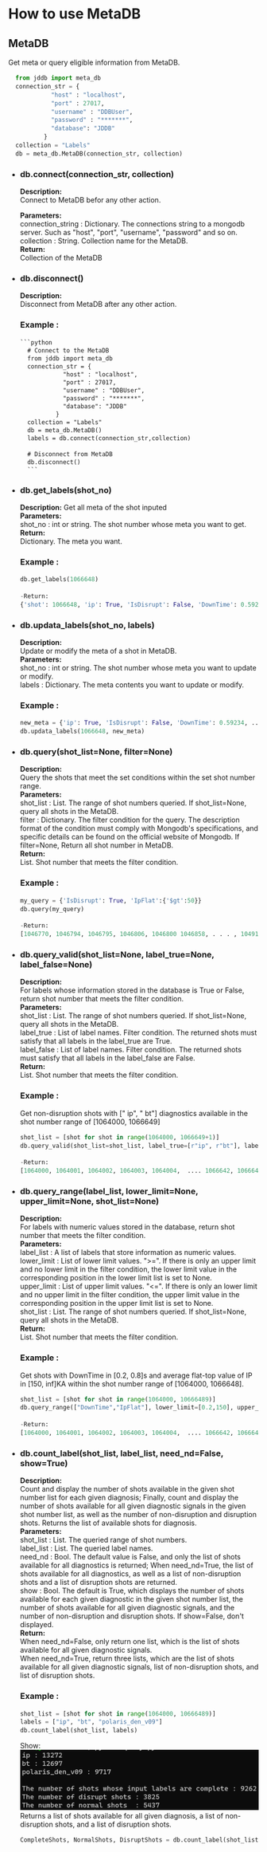 # How to use MetaDB  
## **MetaDB**
  Get meta or query eligible information from MetaDB.
  ```python
    from jddb import meta_db
    connection_str = {
              "host" : "localhost",
              "port" : 27017,
              "username" : "DDBUser",
              "password" : "*******",
              "database": "JDDB"
            }
    collection = "Labels"
    db = meta_db.MetaDB(connection_str, collection)                  
  ```
- ### **db.connect(connection_str, collection)**
    **Description:**  
      Connect to MetaDB befor any other action.  

    **Parameters:**  
      connection_string : Dictionary. The connections string to a mongodb server. Such as "host", "port", "username", "password" and so on.  
      collection : String. Collection name for the MetaDB.  
    **Return:**  
      Collection of the MetaDB
    
- ### **db.disconnect()**
    **Description:**  
      Disconnect from MetaDB after any other action.

  ### **Example :**
      ```python
        # Connect to the MetaDB
        from jddb import meta_db
        connection_str = {
                  "host" : "localhost",
                  "port" : 27017,
                  "username" : "DDBUser",
                  "password" : "*******",
                  "database": "JDDB"
                }
        collection = "Labels"
        db = meta_db.MetaDB()
        labels = db.connect(connection_str,collection)

        # Disconnect from MetaDB
        db.disconnect()
        ```
- ### **db.get_labels(shot_no)**  
  **Description:** 
    Get all meta of the shot inputed  
  **Parameters:**  
    shot_no : int or string. The shot number whose meta you want to get.  
  **Return:**  
    Dictionary. The meta you want.

  ### **Example :**
    ```python
    db.get_labels(1066648)

    -Return:
    {'shot': 1066648, 'ip': True, 'IsDisrupt': False, 'DownTime': 0.5923408076837159, 'bt': True, ... 'MA_TOR1_R09': True}
    ```
- ### **db.updata_labels(shot_no, labels)**
  **Description:**  
    Update or modify the meta of a shot in MetaDB.  
  **Parameters:**  
    shot_no : int or string. The shot number whose meta you want to update or modify.  
    labels : Dictionary. The meta contents you want to update or modify. 

  ### **Example :**
    ```python
    new_meta = {'ip': True, 'IsDisrupt': False, 'DownTime': 0.59234, ...}
    db.updata_labels(1066648, new_meta)
    ```

- ### **db.query(shot_list=None, filter=None)**
  **Description:**   
    Query the shots that meet the set conditions within the set shot number range.  
  **Parameters:**  
    shot_list : List. The range of shot numbers queried. If shot_list=None, query all shots in the MetaDB.  
    filter : Dictionary. The filter condition for the query. The description format of the condition must comply with Mongodb's specifications, and specific details can be found on the official website of Mongodb. If filter=None, Return all shot number in MetaDB.  
  **Return:**  
    List. Shot number that meets the filter condition.  
  ### **Example :**
    ```python
    my_query = {'IsDisrupt': True, 'IpFlat':{'$gt':50}}
    db.query(my_query)

    -Return:
    [1046770, 1046794, 1046795, 1046806, 1046800 1046858, . . . , 1049184, 1050467, 1052286, 1050560, 1052295]
    ```


- ### **db.query_valid(shot_list=None, label_true=None, label_false=None)**
  **Description:**  
    For labels whose information stored in the database is True or False, return shot number that meets the filter condition.  
  **Parameters:**  
    shot_list : List. The range of shot numbers queried. If shot_list=None, query all shots in the MetaDB.  
    label_true : List of label names. Filter condition. The returned shots must satisfy that all labels in the label_true are True.  
    label_false : List of label names. Filter condition. The returned shots must satisfy that all labels in the label_false are False.  
  **Return:**  
    List. Shot number that meets the filter condition.
  ### **Example :**  
    Get non-disruption shots with [" ip", " bt"] diagnostics available in the shot number range of [1064000, 1066649]
    ```python
    shot_list = [shot for shot in range(1064000, 1066649+1)]
    db.query_valid(shot_list=shot_list, label_true=[r"ip", r"bt"], label_false=[r"IsDisrupt"])

    -Return:
    [1064000, 1064001, 1064002, 1064003, 1064004,  .... 1066642, 1066643, 1066644, 1066646, 1066648]
    ```

- ### **db.query_range(label_list, lower_limit=None, upper_limit=None, shot_list=None)**  
  **Description:**   
    For labels with numeric values stored in the database, return shot number that meets the filter condition.   
  **Parameters:**  
    label_list : A list of labels that store information as numeric values.   
    lower_limit : List of lower limit values. ">=". If there is only an upper limit and no lower limit in the filter condition, the lower limit value in the corresponding position in the lower limit list is set to None.   
    upper_limit : List of upper limit values. "<=". If there is only an lower limit and no upper limit in the filter condition, the upper limit value in the corresponding position in the upper limit list is set to None.    
    shot_list : List. The range of shot numbers queried. If shot_list=None, query all shots in the MetaDB.    
  **Return:**  
    List. Shot number that meets the filter condition.
  ### **Example :**  
    Get shots with DownTime in [0.2, 0.8]s and average flat-top value of IP in [150, inf]KA within the shot number range of [1064000, 1066648].
    ```python
    shot_list = [shot for shot in range(1064000, 10666489)]
    db.query_range(["DownTime","IpFlat"], lower_limit=[0.2,150], upper_limit=[0.8, None], shot_list=shot_list)

    -Return:
    [1064000, 1064001, 1064002, 1064003, 1064004,  .... 1066642, 1066643, 1066644, 1066646, 1066648]
    ```

- ### **db.count_label(shot_list, label_list, need_nd=False, show=True)**
  **Description:**   
    Count and display the number of shots available in the given shot number list for each given diagnosis; Finally, count and display the number of shots available for all given diagnostic signals in the given shot number list, as well as the number of non-disruption and disruption shots. Returns the list of available shots for diagnosis.  
  **Parameters:**  
    shot_list : List. The queried range of shot numbers.  
    label_list : List. The queried label names.  
    need_nd : Bool. The default value is False, and only the list of shots available for all diagnostics is returned; When need_nd=True, the list of shots available for all diagnostics, as well as a list of non-disruption shots and a list of disruption shots are returned.  
    show : Bool. The default is True, which displays the number of shots available for each given diagnostic in the given shot number list, the number of shots available for all given diagnostic signals, and the number of non-disruption and disruption shots. If show=False, don't displayed.    
  **Return:**  
    When need_nd=False, only return one list, which is the list of shots available for all given diagnostic signals.  
    When need_nd=True, return three lists, which are the list of shots available for all given diagnostic signals, list of non-disruption shots, and list of disruption shots.
  ### **Example :**  
    ```python
    shot_list = [shot for shot in range(1064000, 10666489)]
    labels = ["ip", "bt", "polaris_den_v09"]
    db.count_label(shot_list, labels)
    ```
    Show:
    ![2](./plot/1.png)  
    Returns a list of shots available for all given diagnosis, a list of non-disruption shots, and a list of disruption shots.  
    ```python
    CompleteShots, NormalShots, DisruptShots = db.count_label(shot_list, labels, need_nd=True, show=False)
    ```